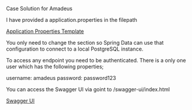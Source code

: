 Case Solution for Amadeus


I have provided a application.properties in the filepath 

[Application Properties Template](https://github.com/nexhua/amadeus-ticket/blob/master/ticket/src/main/resources/templates/application.properties.template)

You only need to change the <Your-Password> section so Spring Data can use that configuration to connect to a local PostgreSQL instance.

To access any endpoint you need to be authenticated. There is a only one user which has the following properties;

username: amadeus
password: password123

You can access the Swagger UI via goint to /swagger-ui/index.html

[Swagger UI](http://localhost:8080/swagger-ui/index.html)
